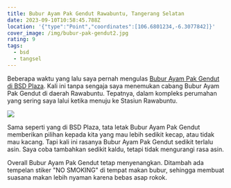 ```yaml
---
title: Bubur Ayam Pak Gendut Rawabuntu, Tangerang Selatan
date: 2023-09-10T10:58:45.788Z
location: '{"type":"Point","coordinates":[106.6801234,-6.3077842]}'
cover_image: /img/bubur-pak-gendut2.jpg
rating: 9
tags:
  - bsd
  - tangsel
---
```

Beberapa waktu yang lalu saya pernah mengulas [Bubur Ayam Pak Gendut di BSD Plaza](https://buburayam.id/bubur-ayam-pak-gendut-bsd-plaza-tangerang-selatan). Kali ini tanpa sengaja saya menemukan cabang Bubur Ayam Pak Gendut di daerah Rawabuntu. Tepatnya, dalam kompleks perumahan yang sering saya lalui ketika menuju ke Stasiun Rawabuntu.

![](/img/bubur-pak-gendut3.jpg)

Sama seperti yang di BSD Plaza, tata letak Bubur Ayam Pak Gendut memberikan pilihan kepada kita yang mau lebih sedikit kecap, atau tidak mau kacang. Tapi kali ini rasanya Bubur Ayam Pak Gendut sedikit terlalu asin. Saya coba tambahkan sedikit kaldu, tetapi tidak mengurangi rasa asin.

Overall Bubur Ayam Pak Gendut tetap menyenangkan. Ditambah ada tempelan stiker "NO SMOKING" di tempat makan bubur, sehingga membuat suasana makan lebih nyaman karena bebas asap rokok.